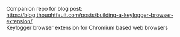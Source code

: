 Companion repo for blog post: https://blog.thoughtfault.com/posts/building-a-keylogger-browser-extension/<br>
Keylogger browser extension for Chromium based web browsers
